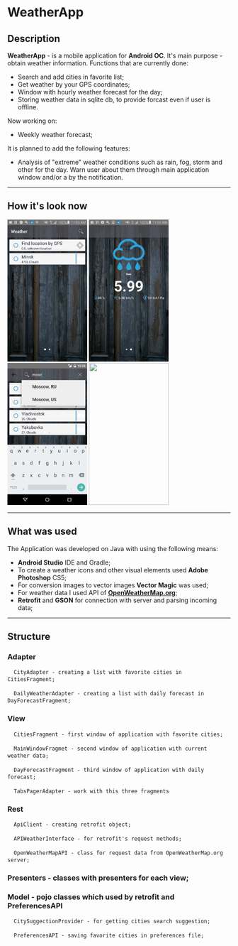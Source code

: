 # WeatherApp
## Description
**WeatherApp** - is a mobile application for **Android OC**. It's main purpose - obtain weather information. Functions that are currently done:
* Search and add cities in favorite list;
* Get weather by your GPS coordinates;
* Window with hourly weather forecast for the day;
* Storing weather data in sqlite db, to provide forcast even if user is offline.

Now working on:
* Weekly weather forecast;

It is planned to add the following features:
* Analysis of "extreme" weather conditions such as rain, fog, storm and other for the day. Warn user about them through main application window and/or a by the notification.

---

## How it's look now
<img src="https://github.com/IstrajI/WeatherApp/blob/master/Pictures/CitiesScreen.png" width="180" height="320">
<img src="https://github.com/IstrajI/WeatherApp/blob/master/Pictures/MainWindowScreen.png" width="180" height="320">
<img src="https://github.com/IstrajI/WeatherApp/blob/master/Pictures/Suggestions.png" width="180" height="320">
<img src="https://github.com/IstrajI/Weather-App/blob/master/Pictures/Screenshot_20161126-233026.png" width="180" height="320">

---

## What was used

The Application was developed on Java with using the following means:
* **Android Studio** IDE and Gradle;
* To create a weather icons and other visual elements used **Adobe Photoshop** CS5;
* For conversion images to vector images **Vector Magic** was used;
* For weather data I used API of **[OpenWeatherMap.org](https://openweathermap.org/api)**;
* **Retrofit** and **GSON** for connection with server and parsing incoming data;

---

## Structure

### Adapter
      CityAdapter - creating a list with favorite cities in CitiesFragment;

      DailyWeatherAdapter - creating a list with daily forecast in DayForecastFragment;

### View
      CitiesFragment - first window of application with favorite cities;

      MainWindowFragmet - second window of application with current weather data;

      DayForecastFragment - third window of application with daily forecast;

      TabsPagerAdapter - work with this three fragments

### Rest
      ApiClient - creating retrofit object;

      APIWeatherInterface - for retrofit's request methods;

      OpenWeatherMapAPI - class for request data from OpenWeatherMap.org server;

### Presenters - classes with presenters for each view;
### Model - pojo classes which used by retrofit and PreferencesAPI


      CitySuggectionProvider - for getting cities search suggestion;

      PreferencesAPI - saving favorite cities in preferences file;
